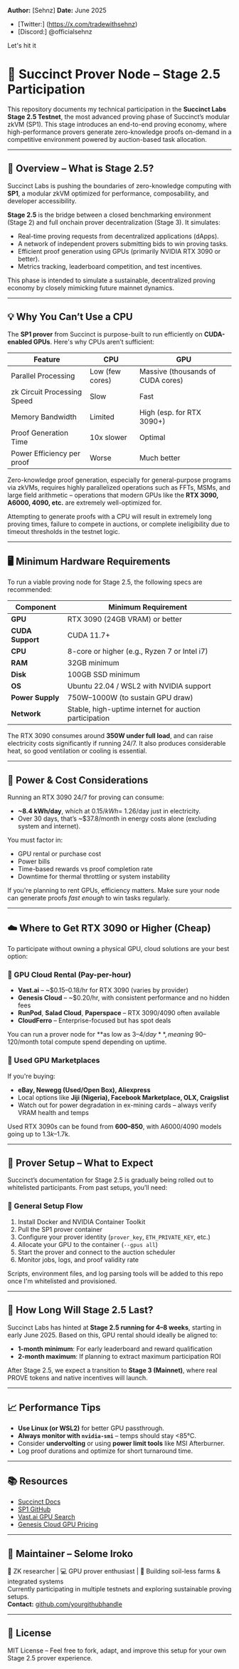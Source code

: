 **Author:** \[Sehnz]
**Date:** June 2025

* [Twitter:] (https://x.com/tradewithsehnz)
* [Discord:] @officialsehnz

Let's hit it

# 🧪 Succinct Prover Node – Stage 2.5 Participation

This repository documents my technical participation in the **Succinct Labs Stage 2.5 Testnet**, the most advanced proving phase of Succinct’s modular zkVM (SP1). This stage introduces an end-to-end proving economy, where high-performance provers generate zero-knowledge proofs on-demand in a competitive environment powered by auction-based task allocation.

---

## 🚀 Overview – What is Stage 2.5?

Succinct Labs is pushing the boundaries of zero-knowledge computing with **SP1**, a modular zkVM optimized for performance, composability, and developer accessibility.

**Stage 2.5** is the bridge between a closed benchmarking environment (Stage 2) and full onchain prover decentralization (Stage 3). It simulates:
- Real-time proving requests from decentralized applications (dApps).
- A network of independent provers submitting bids to win proving tasks.
- Efficient proof generation using GPUs (primarily NVIDIA RTX 3090 or better).
- Metrics tracking, leaderboard competition, and test incentives.

This phase is intended to simulate a sustainable, decentralized proving economy by closely mimicking future mainnet dynamics.

---

## 💡 Why You Can’t Use a CPU

The **SP1 prover** from Succinct is purpose-built to run efficiently on **CUDA-enabled GPUs**. Here's why CPUs aren’t sufficient:

| Feature | CPU | GPU |
|--------|-----|-----|
| Parallel Processing | Low (few cores) | Massive (thousands of CUDA cores) |
| zk Circuit Processing Speed | Slow | Fast |
| Memory Bandwidth | Limited | High (esp. for RTX 3090+) |
| Proof Generation Time | 10x slower | Optimal |
| Power Efficiency per proof | Worse | Much better |

Zero-knowledge proof generation, especially for general-purpose programs via zkVMs, requires highly parallelized operations such as FFTs, MSMs, and large field arithmetic – operations that modern GPUs like the **RTX 3090, A6000, 4090, etc.** are extremely well-optimized for.

Attempting to generate proofs with a CPU will result in extremely long proving times, failure to compete in auctions, or complete ineligibility due to timeout thresholds in the testnet logic.

---

## 🖥️ Minimum Hardware Requirements

To run a viable proving node for Stage 2.5, the following specs are recommended:

| Component | Minimum Requirement |
|----------|---------------------|
| **GPU** | RTX 3090 (24GB VRAM) or better |
| **CUDA Support** | CUDA 11.7+ |
| **CPU** | 8-core or higher (e.g., Ryzen 7 or Intel i7) |
| **RAM** | 32GB minimum |
| **Disk** | 100GB SSD minimum |
| **OS** | Ubuntu 22.04 / WSL2 with NVIDIA support |
| **Power Supply** | 750W–1000W (to sustain GPU draw) |
| **Network** | Stable, high-uptime internet for auction participation |

The RTX 3090 consumes around **350W under full load**, and can raise electricity costs significantly if running 24/7. It also produces considerable heat, so good ventilation or cooling is essential.

---

## 🔋 Power & Cost Considerations

Running an RTX 3090 24/7 for proving can consume:
- **~8.4 kWh/day**, which at $0.15/kWh = ~$1.26/day just in electricity.
- Over 30 days, that’s ~$37.8/month in energy costs alone (excluding system and internet).

You must factor in:
- GPU rental or purchase cost
- Power bills
- Time-based rewards vs proof completion rate
- Downtime for thermal throttling or system instability

If you're planning to rent GPUs, efficiency matters. Make sure your node can generate proofs *fast enough* to win tasks regularly.

---

## ☁️ Where to Get RTX 3090 or Higher (Cheap)

To participate without owning a physical GPU, cloud solutions are your best option:

### 🔄 GPU Cloud Rental (Pay-per-hour)
- **Vast.ai** – ~$0.15–0.18/hr for RTX 3090 (varies by provider)
- **Genesis Cloud** – ~$0.20/hr, with consistent performance and no hidden fees
- **RunPod**, **Salad Cloud**, **Paperspace** – RTX 3090/4090 often available
- **CloudFerro** – Enterprise-focused but has spot deals

You can run a prover node for **as low as $3–4/day**, meaning ~$90–120/month total compute spend depending on uptime.

### 🛒 Used GPU Marketplaces
If you're buying:
- **eBay, Newegg (Used/Open Box), Aliexpress**
- Local options like **Jiji (Nigeria), Facebook Marketplace, OLX, Craigslist**
- Watch out for power degradation in ex-mining cards – always verify VRAM health and temps

Used RTX 3090s can be found from **$600–$850**, with A6000/4090 models going up to $1.3k–$1.7k.

---

## 🧰 Prover Setup – What to Expect

Succinct’s documentation for Stage 2.5 is gradually being rolled out to whitelisted participants. From past setups, you’ll need:

### 🔧 General Setup Flow
1. Install Docker and NVIDIA Container Toolkit
2. Pull the SP1 prover container
3. Configure your prover identity (`prover_key`, `ETH_PRIVATE_KEY`, etc.)
4. Allocate your GPU to the container (`--gpus all`)
5. Start the prover and connect to the auction scheduler
6. Monitor jobs, logs, and proof validity rate

Scripts, environment files, and log parsing tools will be added to this repo once I'm whitelisted and provisioned.

---

## 📅 How Long Will Stage 2.5 Last?

Succinct Labs has hinted at **Stage 2.5 running for 4–8 weeks**, starting in early June 2025. Based on this, GPU rental should ideally be aligned to:
- **1-month minimum**: For early leaderboard and reward qualification
- **2-month maximum**: If planning to extract maximum participation ROI

After Stage 2.5, we expect a transition to **Stage 3 (Mainnet)**, where real PROVE tokens and native incentives will launch.

---

## 📈 Performance Tips

- **Use Linux (or WSL2)** for better GPU passthrough.
- **Always monitor with `nvidia-smi`** – temps should stay <85°C.
- Consider **undervolting** or using **power limit tools** like MSI Afterburner.
- Log proof durations and optimize for short turnaround time.

---

## 📚 Resources

- [Succinct Docs](https://docs.succinct.xyz/)
- [SP1 GitHub](https://github.com/succinctlabs/sp1)
- [Vast.ai GPU Search](https://vast.ai)
- [Genesis Cloud GPU Pricing](https://genesiscloud.com)

---

## 👤 Maintainer – Selome Iroko

🔬 ZK researcher | 💻 GPU prover enthusiast | 🧱 Building soil-less farms & integrated systems  
Currently participating in multiple testnets and exploring sustainable proving setups.  
**Contact:** [github.com/yourgithubhandle](https://github.com/yourgithubhandle)

---

## 🪪 License

MIT License – Feel free to fork, adapt, and improve this setup for your own Stage 2.5 prover experience.
